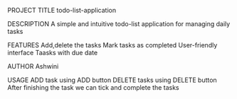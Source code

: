 PROJECT TITLE 
todo-list-application

DESCRIPTION
A simple and intuitive todo-list application for managing daily tasks

FEATURES
Add,delete the tasks
Mark tasks as completed
User-friendly interface
Taasks with due date

AUTHOR
Ashwini

USAGE
ADD task using ADD button
DELETE tasks using DELETE button
After finishing the task we can tick and complete the tasks
